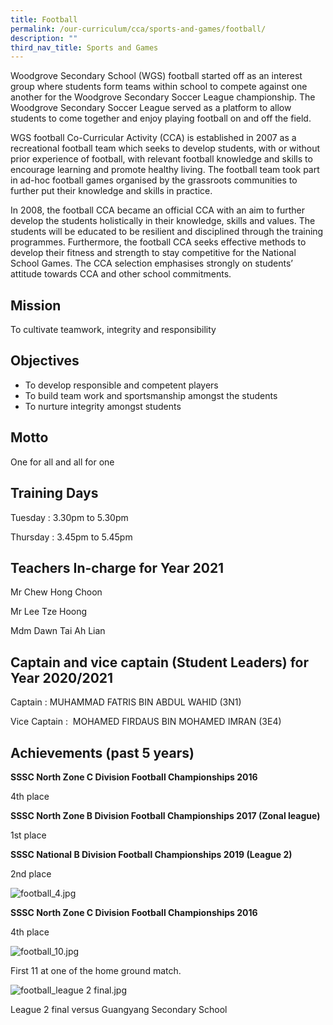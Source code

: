 ```yaml
---
title: Football
permalink: /our-curriculum/cca/sports-and-games/football/
description: ""
third_nav_title: Sports and Games
---
```

Woodgrove Secondary School (WGS) football started off as an interest group where students form teams within school to compete against one another for the Woodgrove Secondary Soccer League championship. The Woodgrove Secondary Soccer League served as a platform to allow students to come together and enjoy playing football on and off the field.

  

WGS football Co-Curricular Activity (CCA) is established in 2007 as a recreational football team which seeks to develop students, with or without prior experience of football, with relevant football knowledge and skills to encourage learning and promote healthy living. The football team took part in ad-hoc football games organised by the grassroots communities to further put their knowledge and skills in practice.

  

In 2008, the football CCA became an official CCA with an aim to further develop the students holistically in their knowledge, skills and values. The students will be educated to be resilient and disciplined through the training programmes. Furthermore, the football CCA seeks effective methods to develop their fitness and strength to stay competitive for the National School Games. The CCA selection emphasises strongly on students’ attitude towards CCA and other school commitments.

Mission
-------

To cultivate teamwork, integrity and responsibility

Objectives
----------

*   To develop responsible and competent players
*   To build team work and sportsmanship amongst the students
*   To nurture integrity amongst students

Motto
-----

One for all and all for one

Training Days
-------------

Tuesday : 3.30pm to 5.30pm

Thursday : 3.45pm to 5.45pm

Teachers In-charge for Year 2021
--------------------------------

Mr Chew Hong Choon

Mr Lee Tze Hoong

Mdm Dawn Tai Ah Lian

Captain and vice captain (Student Leaders) for Year 2020/2021
-------------------------------------------------------------

Captain : MUHAMMAD FATRIS BIN ABDUL WAHID (3N1)

Vice Captain :  MOHAMED FIRDAUS BIN MOHAMED IMRAN (3E4)

Achievements (past 5 years)
---------------------------

**SSSC North Zone C Division Football Championships 2016**

4th place

  

**SSSC North Zone B Division Football Championships 2017 (Zonal league)**

1st place

  

**SSSC National B Division Football Championships 2019 (League 2)**

2nd place

  

![football_4.jpg](https://woodgrovesec.moe.edu.sg/qql/slot/u609/2020/CCA/Sports%20and%20Games/Football/football_4.jpg)

**SSSC North Zone C Division Football Championships 2016**

4th place

  

  

![football_10.jpg](https://woodgrovesec.moe.edu.sg/qql/slot/u609/2020/CCA/Sports%20and%20Games/Football/football_10.jpg)

First 11 at one of the home ground match.

  

  

![football_league 2 final.jpg](https://woodgrovesec.moe.edu.sg/qql/slot/u609/2020/CCA/Sports%20and%20Games/Football/football_league%202%20final.jpg)

League 2 final versus Guangyang Secondary School